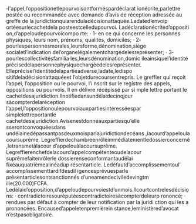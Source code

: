 ‐l'appel,l’oppositionetlepourvoisontforméspardéclarat ionécrite,parlettre postée ou recommandée avec demande d’avis de réception adressée au greffe de la juridictionquiarenduladécisionattaquée.Ladated’envoip ortéesurlecachetdela posteestcelledupourvoi.
Ladéclarationécrited’oppositi on,d’appeloudepourvoicompo rte:
· 1‐ en ce qui concerne les personnes physiques, leurs nom, prénoms, qualités,
domiciles;
· 2‐pourlespersonnesmorales,leursforme,dénomination,siège socialetl’indication
del’organelégalementchargédelesreprésenter;
· 3‐pourlescollectivitésfamilia les,leursdénomination,domic ileainsiquel’identité
précisedelapersonnephysiquechargéedelesreprésenter.
Elleprécisel’identitédelapartieadverse,ladate,ledispo sitifdeladécisionattaquéeet l’objetdurecoursentrepris.
Le greffier qui reçoit l’appel, l’opposition ou le pourvoi, l’i nscrit sur le registre des appels, oppositions ou pourvois. Il en délivre récépissé par si mple lettre portant le cachetdesajuridiction.Ilnotifiedansundélaidecinqjour sàcompterdelaréception l’appel,l’oppositionoulepourvoiauxpartiesintéresséespar simplelettreportantle cachetdesajuridiction.Avisenestdonnéauxpartiesqu’elle sserontconvoquéesdans undélainedépassantpasdeuxmoisparlajuridictiondecéans ,lacourd’appeloula coursuprême.
Legreffierdechambreenrôleimmédiatementledossierconcerné ,letransmetàlacour d’appelouàlacoursuprême.
Legreffierenchefdelacourd’appelcompétenteoudelacour suprêmefaitenrôlerle dossierenseconformantaudélai fixéauquatrièmealinéadup résentarticle.
Ledéfautd’accomplissementoul’ accomplissementtardifdesdil igencesprévuesparle présentarticlesontsanctionnés d’uneamendeciviledevingtm ille(20.000)FCFA.
Ledélaid’opposition,d’appeloudepourvoiestd’unmois.Ilcourtcontrelesdécisions: · contradictoiresouréputéescontradictoiresàcompterdeleurp rononcé;
· rendues par défaut à compter de leur notification par la juridi ction qui les a
prononcées.
Encaused’appeletenpremièrein stance,leministèred’avocat n’estpasobligatoire.